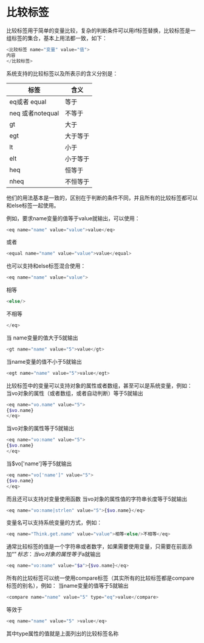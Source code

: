 # 比较标签

比较标签用于简单的变量比较，复杂的判断条件可以用if标签替换，比较标签是一组标签的集合，基本上用法都一致，如下：

```php
<比较标签 name="变量" value="值">
内容
</比较标签>
```

系统支持的比较标签以及所表示的含义分别是：

|标签	|含义|
|----|------|
|eq或者 equal|等于|
|neq 或者notequal	|不等于|
|gt|大于|
|egt|大于等于|
|lt|小于|
|elt|小于等于|
|heq|恒等于|
|nheq|不恒等于|

他们的用法基本是一致的，区别在于判断的条件不同，并且所有的比较标签都可以和else标签一起使用。

例如，要求name变量的值等于value就输出，可以使用：

```php
<eq name="name" value="value">value</eq>
```

或者

```php
<equal name="name" value="value">value</equal>
```

也可以支持和else标签混合使用：

```php
<eq name="name" value="value">
```

相等

```php
<else/>
```

不相等

```php
</eq>
```

当 name变量的值大于5就输出

```php
<gt name="name" value="5">value</gt>
```

当name变量的值不小于5就输出

```php
<egt name="name" value="5">value</egt>
```

比较标签中的变量可以支持对象的属性或者数组，甚至可以是系统变量，例如： 当vo对象的属性（或者数组，或者自动判断）等于5就输出

```php
<eq name="vo.name" value="5">
{$vo.name}
</eq>
```

当vo对象的属性等于5就输出

```php
<eq name="vo:name" value="5">
{$vo.name}
</eq>
```

当$vo['name']等于5就输出

```php
<eq name="vo['name']" value="5">
{$vo.name}
</eq>
```

而且还可以支持对变量使用函数 当vo对象的属性值的字符串长度等于5就输出

```php
<eq name="vo:name|strlen" value="5">{$vo.name}</eq>
```

变量名可以支持系统变量的方式，例如：

```php
<eq name="Think.get.name" value="value">相等<else/>不相等</eq>
```

通常比较标签的值是一个字符串或者数字，如果需要使用变量，只需要在前面添加“$”标志： 当vo对象的属性等于$a就输出

```php
<eq name="vo:name" value="$a">{$vo.name}</eq>
```

所有的比较标签可以统一使用compare标签（其实所有的比较标签都是compare标签的别名），例如： 当name变量的值等于5就输出

```php
<compare name="name" value="5" type="eq">value</compare>
```

等效于

```php
<eq name="name" value="5" >value</eq>
```

其中type属性的值就是上面列出的比较标签名称